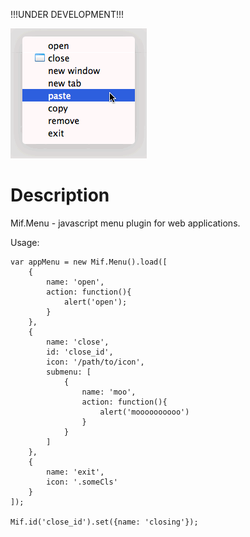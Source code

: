 !!!UNDER DEVELOPMENT!!!

![Screenshot](http://github.com/creaven/mifmenu/raw/master/menu-shot.png)

Description
===========

Mif.Menu - javascript menu plugin for web applications.

Usage:

	var appMenu = new Mif.Menu().load([
		{
			name: 'open',
			action: function(){
				alert('open');
			}
		},
		{
			name: 'close',
			id: 'close_id',
			icon: '/path/to/icon',
			submenu: [
				{
					name: 'moo',
					action: function(){
						alert('moooooooooo')
					}
				}
			]
		},
		{
			name: 'exit',
			icon: '.someCls'
		}
	]);

	Mif.id('close_id').set({name: 'closing'});